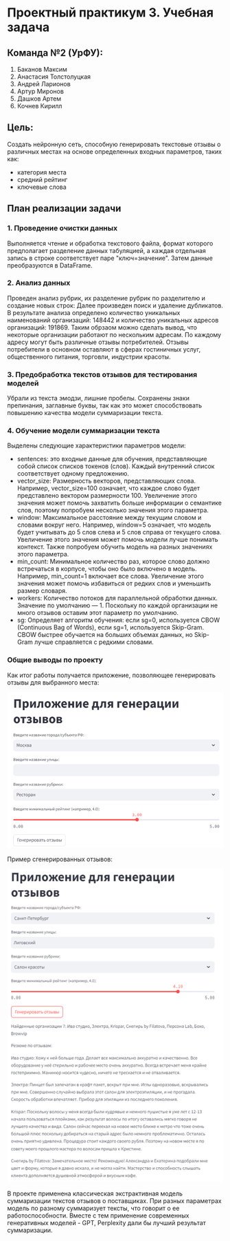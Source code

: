 # Проектный практикум 3. Учебная задача

## Команда №2 (УрФУ):
1. Баканов Максим
2. Анастасия Толстолуцкая
3. Андрей Ларионов
4. Артур Миронов
5. Дашков Артем
6. Кочнев Кирилл

## Цель:

Создать нейронную сеть, способную генерировать текстовые отзывы о различных местах на основе определенных входных параметров, таких как:
- категория места
- средний рейтинг 
- ключевые слова

## План реализации задачи

### 1. Проведение очистки данных
Выполняется чтение и обработка текстового файла, формат которого предполагает разделение данных табуляцией, 
а каждая отдельная запись в строке соответствует паре "ключ=значение". 
Затем данные преобразуются в DataFrame.
 
### 2. Анализ данных

Проведен анализ рубрик, их разделение рубрик по разделителю и создание новых строк:
Далее произведен поиск и удаление дубликатов.
В результате анализа определено количество уникальных наименований организаций: 148442 и количество уникальных адресов организаций: 191869. 
Таким обрзаом можно сделать вывод, что некоторые организации работают по нескольким адресам. По каждому адресу могут быть различные отзывы потребителей.
Отзывы потребители в основном оставляют в сферах гостиничных услуг, общественного питания, торговли, индустрии красоты.

### 3. Предобработка текстов отзывов для тестирования моделей

Убрали из текста эмодзи, лишние пробелы. 
Сохранены знаки препинания, заглавные буквы, так как это может способствовать повышению качества модели суммаризации текста.

### 4. Обучение модели суммаризации текста

Выделены следующие характеристики параметров модели:
- sentences: это входные данные для обучения, представляющие собой список списков токенов (слов). Каждый внутренний список соответствует одному предложению.
- vector_size: Размерность векторов, представляющих слова. Например, vector_size=100 означает, что каждое слово будет представлено вектором размерности 100. Увеличение этого значения может помочь захватить больше информации о семантике слов, поэтому попробуем несколько значения этого параметра.
- window: Максимальное расстояние между текущим словом и словами вокруг него. Например, window=5 означает, что модель будет учитывать до 5 слов слева и 5 слов справа от текущего слова. Увеличение этого значения может помочь модели лучше понимать контекст. Также попробуем обучить модель на разных значениях этого параметра.
- min_count: Минимальное количество раз, которое слово должно встречаться в корпусе, чтобы оно было включено в модель. Например, min_count=1 включает все слова. Увеличение этого значения может помочь избавиться от редких слов и уменьшить размер словаря.
- workers: Количество потоков для параллельной обработки данных. Значение по умолчанию — 1. Поскольку по каждой организации не много отзывов оставим этот параметр по умолчанию.
- sg: Определяет алгоритм обучения: если sg=0, используется CBOW (Continuous Bag of Words), если sg=1, используется Skip-Gram. CBOW быстрее обучается на больших объемах данных, но Skip-Gram лучше справляется с редкими словами.

### Общие выводы по проекту

Как итог работы получается приложение, позволяющее генерировать отзывы для выбранного места:

![img.png](img.png)

Пример сгенерированных отзывов:

![img_1.png](img_1.png)

В проекте применена классическая экстрактивная модель суммаризации текстов отзывов о поставщиках.
При разных параметрах модель по разному суммаризует тексты, что говорит о ее работоспособности.
Вместе с тем применение современных генеративных моделей - GPT, Perplexity дали бы лучший результат суммаризации.
